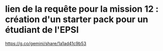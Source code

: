 # lien de la requête pour la mission 12 : création d'un starter pack pour un étudiant de l'EPSI


https://g.co/gemini/share/1a1ad41c9b53

